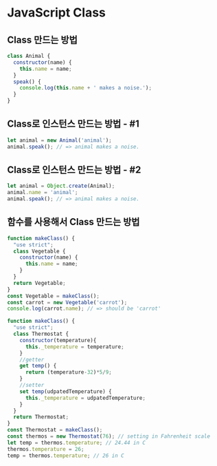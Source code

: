 # JavaScript Class

## Class 만드는 방법

```javascript
class Animal {
  constructor(name) {
    this.name = name;
  }
  speak() {
    console.log(this.name + ' makes a noise.');
  }
}
```

## Class로 인스턴스 만드는 방법 - #1

```javascript
let animal = new Animal('animal');
animal.speak(); // => animal makes a noise.
```

## Class로 인스턴스 만드는 방법 - #2

```javascript
let animal = Object.create(Animal);
animal.name = 'animal';
animal.speak(); // => animal makes a noise.
```

## 함수를 사용해서 Class 만드는 방법

```javascript
function makeClass() {
  "use strict";
  class Vegetable {
    constructor(name) {
      this.name = name;
    }
  }
  return Vegetable;
}
const Vegetable = makeClass();
const carrot = new Vegetable('carrot');
console.log(carrot.name); // => should be 'carrot'
```

```javascript
function makeClass() {
  "use strict";
  class Thermostat {
    constructor(temperature){
      this._temperature = temperature;
    }
    //getter
    get temp() {
      return (temperature-32)*5/9;
    }
    //setter
    set temp(udpatedTemperature) {
      this._temperature = udpatedTemperature;
    }
  }
  return Thermostat;
}
const Thermostat = makeClass();
const thermos = new Thermostat(76); // setting in Fahrenheit scale
let temp = thermos.temperature; // 24.44 in C
thermos.temperature = 26;
temp = thermos.temperature; // 26 in C
```
